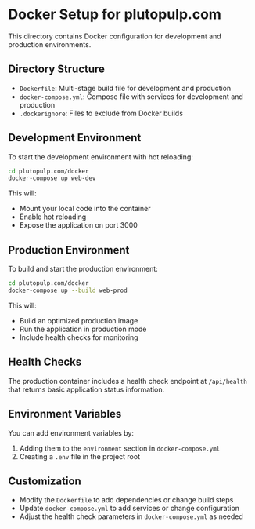 # Docker Setup for plutopulp.com

This directory contains Docker configuration for development and production environments.

## Directory Structure

- `Dockerfile`: Multi-stage build file for development and production
- `docker-compose.yml`: Compose file with services for development and production
- `.dockerignore`: Files to exclude from Docker builds

## Development Environment

To start the development environment with hot reloading:

```bash
cd plutopulp.com/docker
docker-compose up web-dev
```

This will:

- Mount your local code into the container
- Enable hot reloading
- Expose the application on port 3000

## Production Environment

To build and start the production environment:

```bash
cd plutopulp.com/docker
docker-compose up --build web-prod
```

This will:

- Build an optimized production image
- Run the application in production mode
- Include health checks for monitoring

## Health Checks

The production container includes a health check endpoint at `/api/health` that returns basic application status information.

## Environment Variables

You can add environment variables by:

1. Adding them to the `environment` section in `docker-compose.yml`
2. Creating a `.env` file in the project root

## Customization

- Modify the `Dockerfile` to add dependencies or change build steps
- Update `docker-compose.yml` to add services or change configuration
- Adjust the health check parameters in `docker-compose.yml` as needed
